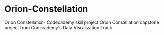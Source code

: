 # Orion-Constellation
Orion Constellation- Codecademy skill project
Orion Constellation capstone project from Codecademy's Data Visualization Track
